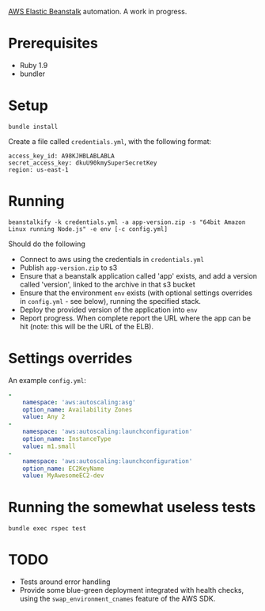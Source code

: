 
[AWS Elastic Beanstalk](http://aws.amazon.com/elasticbeanstalk/) automation. A work in progress.

# Prerequisites

- Ruby 1.9
- bundler

# Setup

    bundle install

Create a file called `credentials.yml`, with the following format:

    access_key_id: A98KJHBLABLABLA
    secret_access_key: dkuU90kmySuperSecretKey
    region: us-east-1

# Running

    beanstalkify -k credentials.yml -a app-version.zip -s "64bit Amazon Linux running Node.js" -e env [-c config.yml]

Should do the following

- Connect to aws using the credentials in `credentials.yml`
- Publish `app-version.zip` to s3
- Ensure that a beanstalk application called 'app' exists, and add a version called 'version', linked to the archive in that s3 bucket
- Ensure that the environment `env` exists (with optional settings overrides in `config.yml` - see below), running the specified stack.
- Deploy the provided version of the application into `env`
- Report progress. When complete report the URL where the app can be hit (note: this will be the URL of the ELB).

# Settings overrides

An example `config.yml`:

```yaml
-
    namespace: 'aws:autoscaling:asg'
    option_name: Availability Zones
    value: Any 2
-
    namespace: 'aws:autoscaling:launchconfiguration'
    option_name: InstanceType
    value: m1.small
-
    namespace: 'aws:autoscaling:launchconfiguration'
    option_name: EC2KeyName
    value: MyAwesomeEC2-dev
```

# Running the somewhat useless tests
    
    bundle exec rspec test

# TODO

- Tests around error handling
- Provide some blue-green deployment integrated with health checks, using the `swap_environment_cnames` feature of the AWS SDK.

